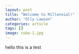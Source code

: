 ```yaml
---
layout: post
title: "Welcome to Millennial!"
author: "Olly Lawson"
categories: article
tags: []
image: cuba-1.jpg
---
```


hello this is a test
